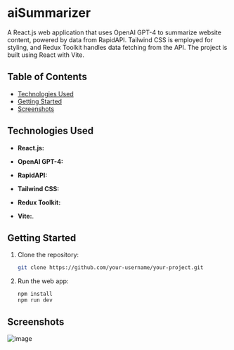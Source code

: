 # aiSummarizer
A React.js web application that uses OpenAI GPT-4 to summarize website content, powered by data from RapidAPI. Tailwind CSS is employed for styling, and Redux Toolkit handles data fetching from the API. The project is built using React with Vite.

## Table of Contents

- [Technologies Used](#technologies-used)
- [Getting Started](#getting-started)
- [Screenshots](#screenshots)




## Technologies Used

- **React.js:**

- **OpenAI GPT-4:**

- **RapidAPI:**

- **Tailwind CSS:**

- **Redux Toolkit:**

- **Vite:**.


## Getting Started

1. Clone the repository:

   ```bash
   git clone https://github.com/your-username/your-project.git
   ```
2. Run the web app:
   ```
   npm install
   npm run dev
   ```

## Screenshots
![image](https://github.com/mlaskowski7/aiSummarizer/assets/144243838/b57b645b-e1ed-4c78-bffe-8115b6e22326)

   
